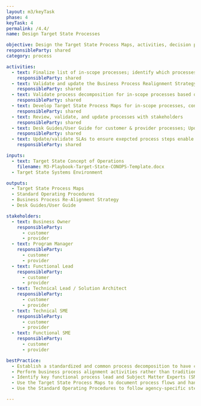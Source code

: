 ```yaml
---
layout: m3/keyTask
phase: 4
keyTask: 4
permalink: /4.4/
name: Design Target State Processes

objective: Design the Target State Process Maps, activities, decision points, interrelationships, and systems interactions.
responsibleParty: shared
category: process

activities:
  - text: Finalize list of in-scope processes; identify which processes will undergo realignment
    responsibleParty: shared
  - text: Validate and update the Business Process Realignment Strategy
    responsibleParty: shared
  - text: Validate process decomposition for in-scope processes based on <A HREF="https://ussm.gsa.gov/fibf">Service Area functions & activities</A>
    responsibleParty: shared
  - text: Develop Target State Process Maps for in-scope processes, considering internal control, segregation of duties, technology, handoffs, workloads, and manual workarounds
    responsibleParty: shared
  - text: Review, validate, and update processes with stakeholders
    responsibleParty: shared
  - text: Desk Guides/User Guide for customer & provider processes; Update Standard Operating Procedures
    responsibleParty: shared
  - text: Update/validate SLAs to ensure exepcted process steps enable customers/providers to meet them
    responsibleParty: shared

inputs:
  - text: Target State Concept of Operations
    filename: M3-Playbook-Target-State-CONOPS-Template.docx
  - Target State Systems Environment

outputs:
  - Target State Process Maps
  - Standard Operating Procedures
  - Business Process Re-Alignment Strategy
  - Desk Guides/User Guide

stakeholders:
  - text: Business Owner
    responsibleParty:
      - customer
      - provider
  - text: Program Manager
    responsibleParty:
      - customer
      - provider
  - text: Functional Lead
    responsibleParty:
      - customer
      - provider
  - text: Technical Lead / Solution Architect
    responsibleParty:
      - customer
      - provider
  - text: Technical SME
    responsibleParty:
      - customer
      - provider
  - text: Functional SME
    responsibleParty:
      - customer
      - provider

bestPractice:
  - Establish a standardized and common process decomposition to have consistency in terminology using guidance from the applicable Service Area
  - Perform business process alignment activities rather than traditional business process reengineering to avoid bad practices continuing in the new system
  - Identify key functional process lead and Subject Matter Experts (SMEs) to drive process ownership and decision making
  - Use the Target State Process Maps to document process flows and handoffs, transaction volumes, enabling technology, user roles and responsibilities, and supporting tools/documentation used to complete processes
  - Use the Standard Operating Procedures to follow agency-specific step-by-step instructions for the execution of routine operations to ensure efficiency, quality output, consistency and uniformity of performance, and compliance with relevant regulations. Organize to-be process maps into end-to-end executable steps, and specify scope, purpose, input, output, and tools and relevant regulations

---
```

